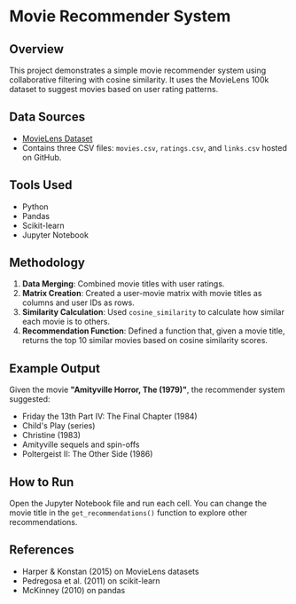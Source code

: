 
# Movie Recommender System

## Overview
This project demonstrates a simple movie recommender system using collaborative filtering with cosine similarity. It uses the MovieLens 100k dataset to suggest movies based on user rating patterns.

## Data Sources
- [MovieLens Dataset](https://grouplens.org/datasets/movielens/)
- Contains three CSV files: `movies.csv`, `ratings.csv`, and `links.csv` hosted on GitHub.

## Tools Used
- Python
- Pandas
- Scikit-learn
- Jupyter Notebook

## Methodology
1. **Data Merging**: Combined movie titles with user ratings.
2. **Matrix Creation**: Created a user-movie matrix with movie titles as columns and user IDs as rows.
3. **Similarity Calculation**: Used `cosine_similarity` to calculate how similar each movie is to others.
4. **Recommendation Function**: Defined a function that, given a movie title, returns the top 10 similar movies based on cosine similarity scores.

## Example Output
Given the movie **"Amityville Horror, The (1979)"**, the recommender system suggested:
- Friday the 13th Part IV: The Final Chapter (1984)
- Child's Play (series)
- Christine (1983)
- Amityville sequels and spin-offs
- Poltergeist II: The Other Side (1986)

## How to Run
Open the Jupyter Notebook file and run each cell. You can change the movie title in the `get_recommendations()` function to explore other recommendations.

## References
- Harper & Konstan (2015) on MovieLens datasets  
- Pedregosa et al. (2011) on scikit-learn  
- McKinney (2010) on pandas

